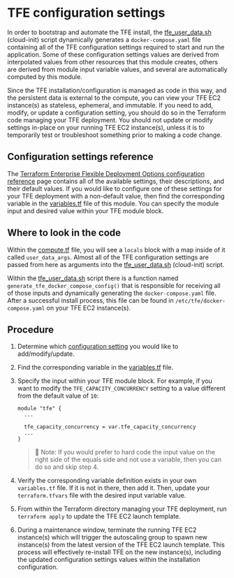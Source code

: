 # TFE configuration settings

In order to bootstrap and automate the TFE install, the [tfe_user_data.sh](https://github.com/hashicorp/terraform-aws-terraform-enterprise-hvd/blob/0.3.0/templates/tfe_user_data.sh.tpl) (cloud-init) script dynamically generates a `docker-compose.yaml` file containing all of the TFE configuration settings required to start and run the application. Some of these configuration settings values are derived from interpolated values from other resources that this module creates, others are derived from module input variable values, and several are automatically computed by this module.

Since the TFE installation/configuration is managed as code in this way, and the persistent data is external to the compute, you can view your TFE EC2 instance(s) as stateless, ephemeral, and immutable. If you need to add, modify, or update a configuration setting, you should do so in the Terraform code managing your TFE deployment. You should not update or modify settings in-place on your running TFE EC2 instance(s), unless it is to temporarily test or troubleshoot something prior to making a code change.

## Configuration settings reference

The [Terraform Enterprise Flexible Deployment Options configuration reference](https://developer.hashicorp.com/terraform/enterprise/flexible-deployments/install/configuration) page contains all of the available settings, their descriptions, and their default values. If you would like to configure one of these settings for your TFE deployment with a non-default value, then find the corresponding variable in the [variables.tf](https://github.com/hashicorp/terraform-aws-terraform-enterprise-hvd/blob/0.3.0/variables.tf) file of this module. You can specify the module input and desired value within your TFE module block.

## Where to look in the code

Within the [compute.tf](https://github.com/hashicorp/terraform-aws-terraform-enterprise-hvd/blob/0.3.0/compute.tf) file, you will see a `locals` block with a map inside of it called `user_data_args`. Almost all of the TFE configuration settings are passed from here as arguments into the [tfe_user_data.sh](https://github.com/hashicorp/terraform-aws-terraform-enterprise-hvd/blob/0.3.0/templates/tfe_user_data.sh.tpl) (cloud-init) script.

Within the [tfe_user_data.sh](https://github.com/hashicorp/terraform-aws-terraform-enterprise-hvd/blob/0.3.0/templates/tfe_user_data.sh.tpl) script there is a function named `generate_tfe_docker_compose_config()` that is responsible for receiving all of those inputs and dynamically generating the `docker-compose.yaml` file. After a successful install process, this file can be found in `/etc/tfe/docker-compose.yaml` on your TFE EC2 instance(s).

## Procedure

1. Determine which [configuration setting](https://developer.hashicorp.com/terraform/enterprise/flexible-deployments/install/configuration) you would like to add/modify/update.

1. Find the corresponding variable in the [variables.tf](https://github.com/hashicorp/terraform-aws-terraform-enterprise-hvd/blob/0.3.0/variables.tf) file.

1. Specify the input within your TFE module block. For example, if you want to modify the `TFE_CAPACITY_CONCURRENCY` setting to a value different from the default value of `10`:

    ```hcl
    module "tfe" {
      ...
      
      tfe_capacity_concurrency = var.tfe_capacity_concurrency
      ...
    }
    ```

    >📝 Note: If you would prefer to hard code the input value on the right side of the equals side and not use a variable, then you can do so and skip step 4.

1. Verify the corresponding variable definition exists in your own `variables.tf` file. If it is not in there, then add it. Then, update your `terraform.tfvars` file with the desired input variable value.

1. From within the Terraform directory managing your TFE deployment, run `terraform apply` to update the TFE EC2 launch template.

1. During a maintenance window, terminate the running TFE EC2 instance(s) which will trigger the autoscaling group to spawn new instance(s) from the latest version of the TFE EC2 launch template. This process will effectively re-install TFE on the new instance(s), including the updated configuration settings values within the installation configuration.
